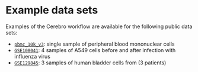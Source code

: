# Example data sets

Examples of the Cerebro workflow are available for the following public data sets:

* [`pbmc_10k_v3`](pbmc_10k_v3): single sample of peripheral blood mononuclear cells
* [`GSE108041`](GSE108041): 4 samples of A549 cells before and after infection with influenza virus
* [`GSE129845`](GSE129845): 3 samples of human bladder cells from (3 patients)
